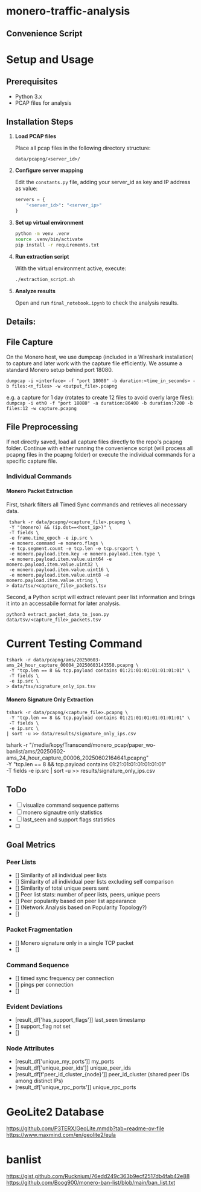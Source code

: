 # monero-traffic-analysis

## Convenience Script
# Setup and Usage

## Prerequisites
- Python 3.x
- PCAP files for analysis

## Installation Steps

1. **Load PCAP files**
   
   Place all pcap files in the following directory structure:
   ```
   data/pcapng/<server_id>/
   ```

2. **Configure server mapping**
   
   Edit the `constants.py` file, adding your server_id as key and IP address as value:
   ```python
   servers = {
       "<server_id>": "<server_ip>"
   }
   ```

3. **Set up virtual environment**
   ```bash
   python -m venv .venv
   source .venv/bin/activate
   pip install -r requirements.txt
   ```

4. **Run extraction script**
   
   With the virtual environment active, execute:
   ```bash
   ./extraction_script.sh
   ```

5. **Analyze results**
   
   Open and run `final_notebook.ipynb` to check the analysis results.




## Details:


## File Capture
On the Monero host, we use dumpcap (included in a Wireshark installation) to capture and later work with the capture file efficiently. 
We assume a standard Monero setup behind port 18080.

```shell
dumpcap -i <interface> -f "port 18080" -b duration:<time_in_seconds> -b files:<n_files> -w <output_file>.pcapng
```
e.g. a capture for 1 day (rotates to create 12 files to avoid overly large files):
``dumpcap -i eth0 -f "port 18080" -a duration:86400 -b duration:7200 -b files:12 -w capture.pcapng``
   

## File Preprocessing
If not directly saved, load all capture files directly to the repo's pcapng folder.
Continue with either running the convenience script (will process all pcapng files in the pcapng folder) or execute the individual commands for a specific capture file.

### Individual Commands 

#### Monero Packet Extraction
First, tshark filters all Timed Sync commands and retrieves all necessary data.
```shell
 tshark -r data/pcapng/<capture_file>.pcapng \
 -Y "(monero) && (ip.dst==<host_ip>)" \
 -T fields \
 -e frame.time_epoch -e ip.src \
 -e monero.command -e monero.flags \
 -e tcp.segment.count -e tcp.len -e tcp.srcport \
 -e monero.payload.item.key -e monero.payload.item.type \
 -e monero.payload.item.value.uint64 -e monero.payload.item.value.uint32 \
 -e monero.payload.item.value.uint16 \
 -e monero.payload.item.value.uint8 -e monero.payload.item.value.string \
> data/tsv/<capture_file>_packets.tsv
```
Second, a Python script will extract relevant peer list information and brings it into an accessabile format for later analysis. 
```shell
python3 extract_packet_data_to_json.py data/tsv/<capture_file>_packets.tsv
```

# Current Testing Command
```shell
tshark -r data/pcapng/ams/20250603-ams_24_hour_capture_00004_20250603143550.pcapng \
 -Y "tcp.len == 8 && tcp.payload contains 01:21:01:01:01:01:01:01" \
 -T fields \
 -e ip.src \
> data/tsv/signature_only_ips.tsv
```

#### Monero Signature Only Extraction
```shell
tshark -r data/pcapng/<capture_file>.pcapng \
 -Y "tcp.len == 8 && tcp.payload contains 01:21:01:01:01:01:01:01" \
 -T fields \
 -e ip.src \
| sort -u >> data/results/signature_only_ips.csv
```

tshark -r "/media/kopy/Transcend/monero_pcap/paper_wo-banlist/ams/20250602-ams_24_hour_capture_00006_20250602164641.pcapng" \
 -Y "tcp.len == 8 && tcp.payload contains 01:21:01:01:01:01:01:01" \
 -T fields -e ip.src | sort -u >> results/signature_only_ips.csv

## ToDo
- [ ] visualize command sequence patterns
- [ ] monero signautre only statistics
- [ ] last_seen and support flags statistics
- [ ] 

## Goal Metrics
### Peer Lists
- [] Similarity of all individual peer lists
- [] Similarity of all individual peer lists excluding self comparison
- [] Similarity of total unique peers sent
- [] Peer list stats: number of peer lists, peers, unique peers
- [] Peer popularity based on peer list appearance 
- [] (Network Analysis based on Popularity Topology?)
- [] 
### Packet Fragmentation
- [] Monero signature only in a single TCP packet
- [] 
### Command Sequence
- [] timed sync frequency per connection
- [] pings per connection
- [] 
### Evident Deviations
- [result_df['has_support_flags']] last_seen timestamp
- [] support_flag not set
- [] 
### Node Attributes
- [result_df['unique_my_ports']] my_ports
- [result_df['unique_peer_ids']] unique_peer_ids
- [result_df[f'peer_id_cluster_{node}']] peer_id_cluster (shared peer IDs among distinct IPs)
- [result_df['unique_rpc_ports']] unique_rpc_ports

# GeoLite2 Database
https://github.com/P3TERX/GeoLite.mmdb?tab=readme-ov-file
https://www.maxmind.com/en/geolite2/eula

# banlist
https://gist.github.com/Rucknium/76edd249c363b9ecf2517db4fab42e88
https://github.com/Boog900/monero-ban-list/blob/main/ban_list.txt

